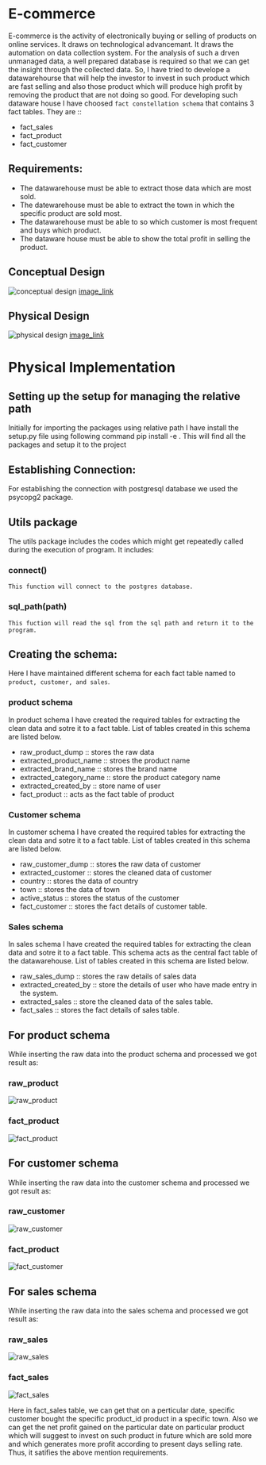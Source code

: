 # E-commerce
E-commerce is the activity of electronically buying or selling of products on online services. It draws on technological advancemant. It draws the automation on data collection system. For the analysis of such a drven unmanaged data, a well prepared database is required so that we can get the insight through the collected data. So, I have tried to develope a datawarehourse that will help the investor to invest in such product which are fast selling and also those product which will produce high profit by removing the product that are not doing so good. For developing such dataware house I have choosed `fact constellation schema` that contains 3 fact tables. They are :: 
- fact_sales
- fact_product
- fact_customer

## Requirements:
- The datawarehouse must be able to extract those data which are most sold.
- The datewarehouse must be able to extract the town in which the specific product are sold most. 
- The datawarehouse must be able to so which customer is most frequent and buys which product.
- The dataware house must be able to show the total profit in selling the product.

## Conceptual Design
![conceptual design](conceptual.png)
[image_link](https://drive.google.com/file/d/13r_n7prWbiLw8PLytUU0u6ABN46CZyng/view?usp=sharing)

## Physical Design
![physical design](physical.png)
[image_link](https://drive.google.com/file/d/13r_n7prWbiLw8PLytUU0u6ABN46CZyng/view?usp=sharing)

# Physical Implementation

## Setting up the setup for managing the relative path
Initially for  importing the packages using relative path I have install the setup.py file using following command
    pip install -e .
This will find all the packages and setup it to the project

## Establishing Connection:
For establishing the connection with postgresql database we used the psycopg2 package. 

## Utils package
The utils package includes the codes which might get repeatedly called during the execution of program. It includes:
### connect() ###
    This function will connect to the postgres database.
### sql_path(path)
    This fuction will read the sql from the sql path and return it to the program.

## Creating the schema:
Here I have maintained different schema for each fact table named to `product, customer, and sales`.
### product schema
In product schema I have created the required tables for extracting the clean data and sotre it to a fact table. List of tables created in this schema are listed below.

- raw_product_dump :: stores the raw data
- extracted_product_name :: stroes the product name
- extracted_brand_name :: stores the brand name
- extracted_category_name :: store the product category name
- extracted_created_by :: store name of user
- fact_product :: acts as the fact table of product

### Customer schema
In customer schema I have created the required tables for extracting the clean data and sotre it to a fact table. List of tables created in this schema are listed below.

- raw_customer_dump :: stores the raw data of customer
- extracted_customer :: stores the cleaned data of customer 
- country :: stores the data of country
- town :: stores the data of town
- active_status :: stores the status of the customer
- fact_customer :: stores the fact details of customer table.

### Sales schema
In sales schema I have created the required tables for extracting the clean data and sotre it to a fact table. This schema acts as the central fact table of the datawarehouse. List of tables created in this schema are listed below.

- raw_sales_dump :: stores the raw details of sales data
- extracted_created_by :: store the details of user who have made entry in the system.
- extracted_sales :: store the cleaned data of the sales table.
- fact_sales :: stores the fact details of sales table.

## For product schema
While inserting the raw data into the product schema and processed we got result as:
### raw_product
![raw_product](raw_product.PNG)

### fact_product
![fact_product](fact_product.PNG)

## For customer schema
While inserting the raw data into the customer schema and processed we got result as:
### raw_customer
![raw_customer](raw_customer.PNG)

### fact_product
![fact_customer](fact_customer.PNG)

## For sales schema
While inserting the raw data into the sales schema and processed we got result as:
### raw_sales
![raw_sales](raw_sales.PNG)

### fact_sales
![fact_sales](fact_sales.PNG)

Here in fact_sales table, we can get that on a perticular date, specific customer bought the specific product_id product in a specific town. Also we can get the net profit gained on the particular date on particular product which will suggest to invest on such product in future which are sold more and which generates more profit according to present days selling rate. Thus, it satifies the above mention requirements.
